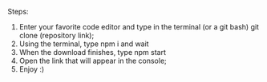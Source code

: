 Steps:

1. Enter your favorite code editor and type in the terminal (or a git bash) git clone (repository link);
2. Using the terminal, type npm i and wait
3. When the download finishes, type npm start
4. Open the link that will appear in the console;
5. Enjoy :)
